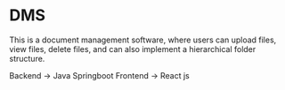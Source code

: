 # DMS

This is a document management software, where users can upload files, view files, delete files, and can also implement a hierarchical folder structure.

Backend -> Java Springboot
Frontend -> React js
